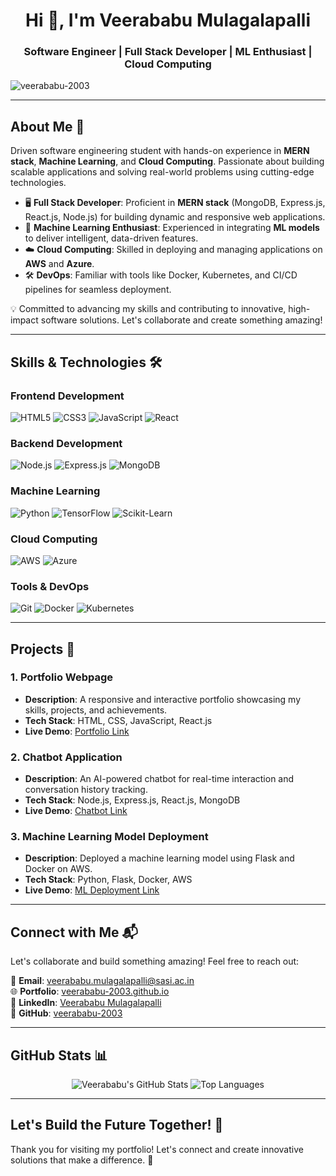 <h1 align="center">Hi 👋, I'm Veerababu Mulagalapalli</h1>
<h3 align="center">Software Engineer | Full Stack Developer | ML Enthusiast | Cloud Computing</h3>

<p align="left"> 
  <img src="https://komarev.com/ghpvc/?username=veerababu-2003&label=Profile%20views&color=0e75b6&style=flat" alt="veerababu-2003" /> 
</p>

---

## **About Me** 🚀

Driven software engineering student with hands-on experience in **MERN stack**, **Machine Learning**, and **Cloud Computing**. Passionate about building scalable applications and solving real-world problems using cutting-edge technologies.

- 🖥️ **Full Stack Developer**: Proficient in **MERN stack** (MongoDB, Express.js, React.js, Node.js) for building dynamic and responsive web applications.
- 🤖 **Machine Learning Enthusiast**: Experienced in integrating **ML models** to deliver intelligent, data-driven features.
- ☁️ **Cloud Computing**: Skilled in deploying and managing applications on **AWS** and **Azure**.
- 🛠️ **DevOps**: Familiar with tools like Docker, Kubernetes, and CI/CD pipelines for seamless deployment.

💡 Committed to advancing my skills and contributing to innovative, high-impact software solutions. Let's collaborate and create something amazing!

---

## **Skills & Technologies** 🛠️

### **Frontend Development**
![HTML5](https://img.shields.io/badge/HTML5-E34F26?style=for-the-badge&logo=html5&logoColor=white)
![CSS3](https://img.shields.io/badge/CSS3-1572B6?style=for-the-badge&logo=css3&logoColor=white)
![JavaScript](https://img.shields.io/badge/JavaScript-F7DF1E?style=for-the-badge&logo=javascript&logoColor=black)
![React](https://img.shields.io/badge/React-61DAFB?style=for-the-badge&logo=react&logoColor=black)

### **Backend Development**
![Node.js](https://img.shields.io/badge/Node.js-339933?style=for-the-badge&logo=node.js&logoColor=white)
![Express.js](https://img.shields.io/badge/Express.js-000000?style=for-the-badge&logo=express&logoColor=white)
![MongoDB](https://img.shields.io/badge/MongoDB-47A248?style=for-the-badge&logo=mongodb&logoColor=white)

### **Machine Learning**
![Python](https://img.shields.io/badge/Python-3776AB?style=for-the-badge&logo=python&logoColor=white)
![TensorFlow](https://img.shields.io/badge/TensorFlow-FF6F00?style=for-the-badge&logo=tensorflow&logoColor=white)
![Scikit-Learn](https://img.shields.io/badge/Scikit_Learn-F7931E?style=for-the-badge&logo=scikit-learn&logoColor=white)

### **Cloud Computing**
![AWS](https://img.shields.io/badge/AWS-232F3E?style=for-the-badge&logo=amazon-aws&logoColor=white)
![Azure](https://img.shields.io/badge/Azure-0089D6?style=for-the-badge&logo=microsoft-azure&logoColor=white)

### **Tools & DevOps**
![Git](https://img.shields.io/badge/Git-F05032?style=for-the-badge&logo=git&logoColor=white)
![Docker](https://img.shields.io/badge/Docker-2496ED?style=for-the-badge&logo=docker&logoColor=white)
![Kubernetes](https://img.shields.io/badge/Kubernetes-326CE5?style=for-the-badge&logo=kubernetes&logoColor=white)

---

## **Projects** 🚀

### **1. Portfolio Webpage**
- **Description**: A responsive and interactive portfolio showcasing my skills, projects, and achievements.
- **Tech Stack**: HTML, CSS, JavaScript, React.js
- **Live Demo**: [Portfolio Link](https://veerababu-2003.github.io)

### **2. Chatbot Application**
- **Description**: An AI-powered chatbot for real-time interaction and conversation history tracking.
- **Tech Stack**: Node.js, Express.js, React.js, MongoDB
- **Live Demo**: [Chatbot Link](#)

### **3. Machine Learning Model Deployment**
- **Description**: Deployed a machine learning model using Flask and Docker on AWS.
- **Tech Stack**: Python, Flask, Docker, AWS
- **Live Demo**: [ML Deployment Link](#)

---

## **Connect with Me** 📬

Let's collaborate and build something amazing! Feel free to reach out:

📧 **Email**: [veerababu.mulagalapalli@sasi.ac.in](mailto:veerababu.mulagalapalli@sasi.ac.in)  
🌐 **Portfolio**: [veerababu-2003.github.io](https://veerababu-2003.github.io)  
💼 **LinkedIn**: [Veerababu Mulagalapalli](https://www.linkedin.com/in/veerababu-mulagalapalli-937228294)  
🐙 **GitHub**: [veerababu-2003](https://github.com/veerababu-2003)  

---

## **GitHub Stats** 📊

<p align="center">
  <img src="https://github-readme-stats.vercel.app/api?username=veerababu-2003&show_icons=true&theme=radical" alt="Veerababu's GitHub Stats" />
  <img src="https://github-readme-stats.vercel.app/api/top-langs/?username=veerababu-2003&layout=compact&theme=radical" alt="Top Languages" />
</p>

---

## **Let's Build the Future Together!** 🌟

Thank you for visiting my portfolio! Let's connect and create innovative solutions that make a difference. 🚀
